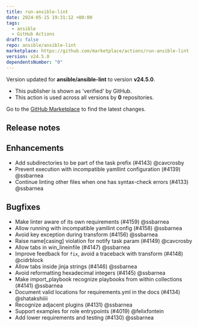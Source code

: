 ```yaml
---
title: run-ansible-lint
date: 2024-05-15 19:31:12 +00:00
tags:
  - ansible
  - GitHub Actions
draft: false
repo: ansible/ansible-lint
marketplace: https://github.com/marketplace/actions/run-ansible-lint
version: v24.5.0
dependentsNumber: "0"
---
```



Version updated for **ansible/ansible-lint** to version **v24.5.0**.
- This publisher is shown as 'verified' by GitHub.
- This action is used across all versions by **0** repositories.

Go to the [GitHub Marketplace](https://github.com/marketplace/actions/run-ansible-lint) to find the latest changes.

## Release notes

## Enhancements

- Add subdirectories to be part of the task prefix (#4143) @cavcrosby
- Prevent execution with incompatible yamllint configuration (#4139) @ssbarnea
- Continue linting other files when one has syntax-check errors (#4133) @ssbarnea

## Bugfixes

- Make linter aware of its own requirements (#4159) @ssbarnea
- Allow running with incompatible yamllint config (#4158) @ssbarnea
- Avoid key exception during transform (#4156) @ssbarnea
- Raise name[casing] violation for notify task param (#4149) @cavcrosby
- Allow tabs in win_lineinfile (#4147) @ssbarnea
- Improve feedback for `fix`, avoid a traceback with transform (#4148) @cidrblock
- Allow tabs inside jinja strings (#4146) @ssbarnea
- Avoid reformatting hexadecimal integers (#4145) @ssbarnea
- Make import_playbook recognize playbooks from within collections (#4141) @ssbarnea
- Document valid locations for requirements.yml in the docs (#4134) @shatakshiiii
- Recognize adjacent plugins (#4131) @ssbarnea
- Support examples for role entrypoints (#4019) @felixfontein
- Add lower requirements and testing (#4130) @ssbarnea

